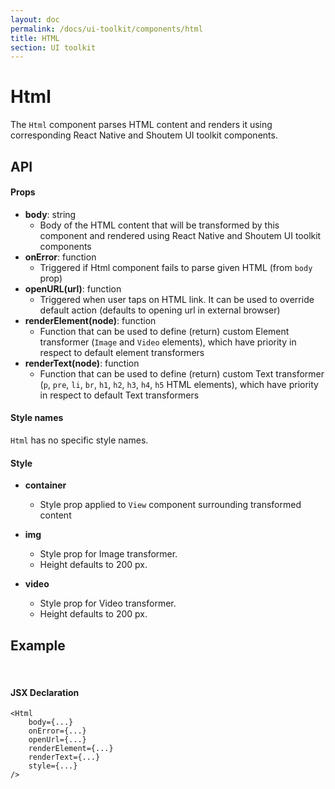 ```yaml
---
layout: doc
permalink: /docs/ui-toolkit/components/html
title: HTML
section: UI toolkit
---
```


# Html

The `Html` component parses HTML content and renders it using corresponding React Native and Shoutem UI toolkit components.

## API

#### Props

* **body**: string  
  - Body of the HTML content that will be transformed by this component and rendered using React Native and Shoutem UI toolkit components
* **onError**: function
  - Triggered if Html component fails to parse given HTML (from `body` prop)
* **openURL(url)**: function
  - Triggered when user taps on HTML link. It can be used to override default action (defaults to opening url in external browser)
* **renderElement(node)**: function
  - Function that can be used to define (return) custom Element transformer (`Image` and `Video` elements), which have priority in respect to default element transformers
* **renderText(node)**: function
  - Function that can be used to define (return) custom Text transformer (`p`, `pre`, `li`, `br`, `h1`, `h2`, `h3`, `h4`, `h5` HTML elements), which have priority in respect to default Text transformers

#### Style names

`Html` has no specific style names.

#### Style

* **container**
  - Style prop applied to `View` component surrounding transformed content

* **img**
  - Style prop for Image transformer.
  - Height defaults to 200 px.

* **video**
  - Style prop for Video transformer.
  - Height defaults to 200 px.

## Example
<br />

#### JSX Declaration
```JSX
<Html
    body={...}
    onError={...}
    openUrl={...}
    renderElement={...}
    renderText={...}
    style={...}
/>
```

